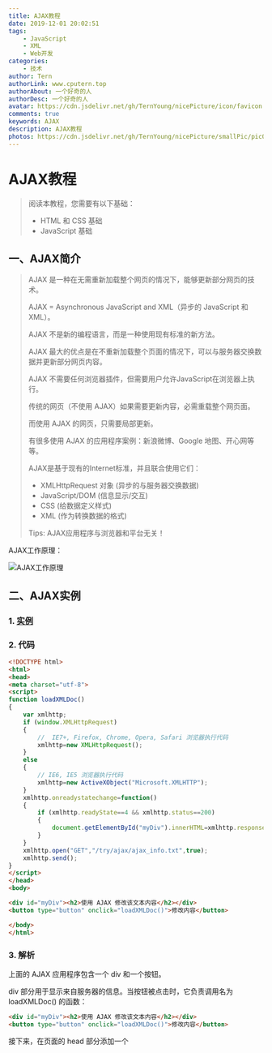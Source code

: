 ```yaml
---
title: AJAX教程
date: 2019-12-01 20:02:51
tags: 
	- JavaScript
	- XML
	- Web开发
categories:
	- 技术
author: Tern
authorLink: www.cputern.top
authorAbout: 一个好奇的人
authorDesc: 一个好奇的人
avatar: https://cdn.jsdelivr.net/gh/TernYoung/nicePicture/icon/favicon.png
comments: true
keywords: AJAX
description: AJAX教程
photos: https://cdn.jsdelivr.net/gh/TernYoung/nicePicture/smallPic/pic025.jpg
---
```




# AJAX教程

> 阅读本教程，您需要有以下基础：
>
> - HTML 和 CSS 基础
> - JavaScript 基础

## 一、AJAX简介

> AJAX 是一种在无需重新加载整个网页的情况下，能够更新部分网页的技术。
>
> AJAX = Asynchronous JavaScript and XML（异步的 JavaScript 和 XML）。
>
> AJAX 不是新的编程语言，而是一种使用现有标准的新方法。
>
> AJAX 最大的优点是在不重新加载整个页面的情况下，可以与服务器交换数据并更新部分网页内容。
>
> AJAX 不需要任何浏览器插件，但需要用户允许JavaScript在浏览器上执行。
>
> 传统的网页（不使用 AJAX）如果需要更新内容，必需重载整个网页面。
>
> 而使用 AJAX 的网页，只需要局部更新。
>
> 有很多使用 AJAX 的应用程序案例：新浪微博、Google 地图、开心网等等。
>
> AJAX是基于现有的Internet标准，并且联合使用它们：
>
> * XMLHttpRequest 对象 (异步的与服务器交换数据)
> * JavaScript/DOM (信息显示/交互)
> * CSS (给数据定义样式)
> * XML (作为转换数据的格式)
>
> Tips:  AJAX应用程序与浏览器和平台无关！

AJAX工作原理：

![AJAX工作原理](https://www.runoob.com/wp-content/uploads/2013/09/ajax-yl.png)



## 二、AJAX实例

### 1. [实例](https://www.runoob.com/try/try.php?filename=tryajax_first)

### 2. 代码

```html
<!DOCTYPE html>
<html>
<head>
<meta charset="utf-8">
<script>
function loadXMLDoc()
{
	var xmlhttp;
	if (window.XMLHttpRequest)
	{
		//  IE7+, Firefox, Chrome, Opera, Safari 浏览器执行代码
		xmlhttp=new XMLHttpRequest();
	}
	else
	{
		// IE6, IE5 浏览器执行代码
		xmlhttp=new ActiveXObject("Microsoft.XMLHTTP");
	}
	xmlhttp.onreadystatechange=function()
	{
		if (xmlhttp.readyState==4 && xmlhttp.status==200)
		{
			document.getElementById("myDiv").innerHTML=xmlhttp.responseText;
		}
	}
	xmlhttp.open("GET","/try/ajax/ajax_info.txt",true);
	xmlhttp.send();
}
</script>
</head>
<body>

<div id="myDiv"><h2>使用 AJAX 修改该文本内容</h2></div>
<button type="button" onclick="loadXMLDoc()">修改内容</button>

</body>
</html>
```

### 3. 解析

上面的 AJAX 应用程序包含一个 div 和一个按钮。

div 部分用于显示来自服务器的信息。当按钮被点击时，它负责调用名为 loadXMLDoc() 的函数：

```html
<div id="myDiv"><h2>使用 AJAX 修改该文本内容</h2></div>
<button type="button" onclick="loadXMLDoc()">修改内容</button>
```

接下来，在页面的 head 部分添加一个  <script> 标签。该标签中包含了这个 loadXMLDoc() 函数： 

```html
<head>
<script>
function loadXMLDoc()
{
    .... AJAX 脚本执行 ...
}
</script>
</head>
```

## 三、创建 `XMLHttpRequest` 对象

### 1. `XMLHttpRequest` 是 AJAX 的基础。

> XMLHttpRequest 用于在后台与服务器交换数据。这意味着可以在不重新加载整个网页的情况下，对网页的某部分进行更新。

### 2.  `XMLHttpRequest` 对象

> 所有现代浏览器均支持 XMLHttpRequest 对象（IE5 和 IE6 使用 ActiveXObject）。

语法：

`var xmlhttp = new XMLHttpRequest();`

老版本的 Internet Explorer （IE5 和 IE6）使用 ActiveX 对象：

`var xmlhttp=new ActiveXObject("Microsoft.XMLHTTP");`

为了应对所有的现代浏览器，包括 IE5 和 IE6，请检查浏览器是否支持 XMLHttpRequest 对象。如果支持，则创建 XMLHttpRequest 对象。如果不支持，则创建 ActiveXObject ：

```javascript
var xmlhttp;
if (window.XMLHttpRequest)
{
    //  IE7+, Firefox, Chrome, Opera, Safari 浏览器执行代码
    xmlhttp=new XMLHttpRequest();
}
else
{
    // IE6, IE5 浏览器执行代码
    xmlhttp=new ActiveXObject("Microsoft.XMLHTTP");
}
```

##　四、向服务器发送请求

> XMLHttpRequest 对象用于和服务器交换数据。

如需将请求发送到服务器，我们使用 XMLHttpRequest 对象的 open() 和 send() 方法：

```javascript
xmlhttp.open("GET","ajax_info.txt",true);
xmlhttp.send();
```

| 方法                         | 描述                                                         |
| ---------------------------- | ------------------------------------------------------------ |
| open(*method*,*url*,*async*) | 规定请求的类型、URL 以及是否异步处理请求。*method*：请求的类型；GET 或 POST；*url*：文件在服务器上的位置；*async*：true（异步）或 false（同步）； |
| send(*string*)               | 将请求发送到服务器。*string*：仅用于 POST 请求               |

### GET or POST?

与 POST 相比，GET 更简单也更快，并且在大部分情况下都能用。然而，在以下情况中，请使用 POST 请求：

- 无法使用缓存文件（更新服务器上的文件或数据库）
- 向服务器发送大量数据（POST 没有数据量限制）
- 发送包含未知字符的用户输入时，POST 比 GET 更稳定也更可靠

### GET请求

[一个简单的 GET 请求1](https://www.runoob.com/try/try.php?filename=tryajax_get)

```javascript
xmlhttp.open("GET","/try/ajax/demo_get.php",true);
xmlhttp.send();
```

在上面的例子中，您可能得到的是缓存的结果。为了避免这种情况，请向 URL 添加一个唯一的 ID：

[一个简单的 GET 请求2](https://www.runoob.com/try/try.php?filename=tryajax_get_unique)

```javascript
xmlhttp.open("GET","/try/ajax/demo_get.php?t=" + Math.random(),true);
xmlhttp.send();
```

如果您希望通过 GET 方法发送信息，请向 URL 添加信息：

[一个简单的 GET 请求3](https://www.runoob.com/try/try.php?filename=tryajax_get2)

```javascript
xmlhttp.open("GET","/try/ajax/demo_get2.php?fname=Henry&lname=Ford",true);
xmlhttp.send();
```

### POST请求

[一个简单 POST 请求1](https://www.runoob.com/try/try.php?filename=tryajax_post)

```javascript
xmlhttp.open("POST","/try/ajax/demo_post.php",true);
xmlhttp.send();
```

如果需要像 HTML 表单那样 POST 数据，请使用 setRequestHeader() 来添加 HTTP 头。然后在 send() 方法中规定您希望发送的数据：

[一个简单 POST 请求2](https://www.runoob.com/try/try.php?filename=tryajax_post2)

```javascript
xmlhttp.open("POST","/try/ajax/demo_post2.php",true);
xmlhttp.setRequestHeader("Content-type","application/x-www-form-urlencoded");
xmlhttp.send("fname=Henry&lname=Ford");
```

`setRequestHeader(*header,value*)` : 向请求添加 HTTP 头。*header*: 规定头的名称,*value*: 规定头的值

### URL-服务器上的文件

open() 方法的 *url* 参数是服务器上文件的地址：`xmlhttp.open("GET","ajax_test.html",true);`

该文件可以是任何类型的文件，比如 .txt 和 .xml，或者服务器脚本文件，比如 .asp 和 .php （在传回响应之前，能够在服务器上执行任务）。

### 异步 - True or False

XMLHttpRequest 对象如果要用于 AJAX 的话，其 open() 方法的 async 参数必须设置为 true：`xmlhttp.open("GET","ajax_test.html",true);`

对于 web 开发人员来说，发送异步请求是一个巨大的进步。很多在服务器执行的任务都相当费时。AJAX 出现之前，这可能会引起应用程序挂起或停止。

通过 AJAX，JavaScript 无需等待服务器的响应，而是：

- 在等待服务器响应时执行其他脚本
- 当响应就绪后对响应进行处理

当使用 async=true 时，请规定在响应处于 onreadystatechange 事件中的就绪状态时执行的函数：

[实例](https://www.runoob.com/try/try.php?filename=tryajax_first)

```javascript
xmlhttp.onreadystatechange=function()
{
    if (xmlhttp.readyState==4 && xmlhttp.status==200)
    {
        document.getElementById("myDiv").innerHTML=xmlhttp.responseText;
    }
}
xmlhttp.open("GET","/try/ajax/ajax_info.txt",true);
xmlhttp.send();
```

如需使用 async=false，请将 open() 方法中的第三个参数改为 false：

`xmlhttp.open("GET","test1.txt",false);`

我们不推荐使用 async=false，但是对于一些小型的请求，也是可以的。

请记住，JavaScript 会等到服务器响应就绪才继续执行。如果服务器繁忙或缓慢，应用程序会挂起或停止。

>  注意：**当您使用 async=false 时，请不要编写 onreadystatechange 函数 - 把代码放到 send() 语句后面即可

[实例](https://www.runoob.com/try/try.php?filename=tryajax_asyncfalse)

```javascript
xmlhttp.open("GET","/try/ajax/ajax_info.txt",false);
xmlhttp.send();
document.getElementById("myDiv").innerHTML=xmlhttp.responseText;
```

## 五、服务器响应

如需获得来自服务器的响应，请使用 XMLHttpRequest 对象的 responseText 或 responseXML 属性。

### responseText 属性

如果来自服务器的响应并非 XML，请使用 responseText 属性，responseText 属性返回字符串形式的响应，因此您可以这样使用：

`document.getElementById("myDiv").innerHTML=xmlhttp.responseText;`

[尝试一下](https://www.runoob.com/try/try.php?filename=tryajax_first)

### responseXML属性

如果来自服务器的响应是 XML，而且需要作为 XML 对象进行解析，请使用 responseXML 属性：

```javascript
//请求 cd_catalog.xml 文件，并解析响应：
xmlDoc=xmlhttp.responseXML;
txt="";
x=xmlDoc.getElementsByTagName("ARTIST");
for (i=0;i<x.length;i++)
{
    txt=txt + x[i].childNodes[0].nodeValue + "<br>";
}
document.getElementById("myDiv").innerHTML=txt;
```

[尝试一下](https://www.runoob.com/try/try.php?filename=tryajax_responsexml)

## 六、`onreadystatechange` 事件

当请求被发送到服务器时，我们需要执行一些基于响应的任务。每当 readyState 改变时，就会触发 onreadystatechange 事件。readyState 属性存有 XMLHttpRequest 的状态信息。下面是 XMLHttpRequest 对象的三个重要的属性：

| 属性               | 描述                                                         |
| ------------------ | ------------------------------------------------------------ |
| onreadystatechange | 存储函数（或函数名），每当 readyState 属性改变时，就会调用该函数。 |
| readyState         | 存有 XMLHttpRequest 的状态。从 0 到 4 发生变化。0：请求未初始化；1: 服务器连接已建立；2: 请求已接收；3: 请求处理中；4: 请求已完成，且响应已就绪 |
| status             | 200: "OK"；404: 未找到页面                                   |

在 onreadystatechange 事件中，我们规定当服务器响应已做好被处理的准备时所执行的任务。当 readyState 等于 4 且状态为 200 时，表示响应已就绪：

```javascript

xmlhttp.onreadystatechange=function()
{
    if (xmlhttp.readyState==4 && xmlhttp.status==200)
    {
        document.getElementById("myDiv").innerHTML=xmlhttp.responseText;
    }
}
//注意： onreadystatechange 事件被触发 4 次（0 - 4）, 分别是： 0-1、1-2、2-3、3-4，对应着 readyState 的每个变化。
```

[尝试一下](https://www.runoob.com/try/try.php?filename=tryajax_first)

### 使用回调函数

回调函数是一种以参数形式传递给另一个函数的函数。如果您的网站上存在多个 AJAX 任务，那么您应该为创建 XMLHttpRequest 对象编写一个*标准*的函数，并为每个 AJAX 任务调用该函数。该函数调用应该包含 URL 以及发生 onreadystatechange 事件时执行的任务（每次调用可能不尽相同）：

```javascript
function myFunction()
{
    loadXMLDoc("/try/ajax/ajax_info.txt",function()
    {
        if (xmlhttp.readyState==4 && xmlhttp.status==200)
        {
            document.getElementById("myDiv").innerHTML=xmlhttp.responseText;
        }
    });
}
```

[尝试一下](https://www.runoob.com/try/try.php?filename=tryajax_callback)

## 七、ASP/PHP 实例

### 实例

AJAX 用于创造动态性更强的应用程序。下面的例子将为您演示当用户在输入框中键入字符时，网页如何与 web 服务器进行通信： 请在下面的输入框中键入字母（A - Z）：[尝试一下](https://www.runoob.com/try/try.php?filename=tryajax_suggest)

当用户在输入框中键入字符时，会执行函数 "showHint()" 。该函数由 "onkeyup" 事件触发：

```javascript

function showHint(str)
{
    var xmlhttp;
    if (str.length==0)
    { 
        document.getElementById("txtHint").innerHTML="";
        return;
    }
    if (window.XMLHttpRequest)
    {
        // IE7+, Firefox, Chrome, Opera, Safari 浏览器执行代码
        xmlhttp=new XMLHttpRequest();
    }
    else
    {
        // IE6, IE5 浏览器执行代码
        xmlhttp=new ActiveXObject("Microsoft.XMLHTTP");
    }
    xmlhttp.onreadystatechange=function()
    {
        if (xmlhttp.readyState==4 && xmlhttp.status==200)
        {
            document.getElementById("txtHint").innerHTML=xmlhttp.responseText;
        }
    }
    xmlhttp.open("GET","/try/ajax/gethint.php?q="+str,true);
    xmlhttp.send();
}

```

### 解析

如果输入框为空 `str.length==0`，则该函数清空 `txtHint` 占位符的内容，并退出函数。

如果输入框不为空，`showHint()` 函数执行以下任务：

- 创建 `XMLHttpRequest` 对象
- 当服务器响应就绪时执行函数
- 把请求发送到服务器上的文件
- 请注意我们向 URL 添加了一个参数 q （带有输入框的内容）

### ASP 和 PHP

由上面的 JavaScript 调用的服务器页面是 ASP 文件，名为 "gethint.asp"。下面，我们创建了两个版本的服务器文件，一个用 ASP 编写，另一个用 PHP 编写。

#### ASP文件

"gethint.asp" 中的源代码会检查一个名字数组，然后向浏览器返回相应的名字：

```asp
<%
response.expires=-1
dim a(30)
'Fill up array with names
a(1)="Anna"
a(2)="Brittany"
a(3)="Cinderella"
a(4)="Diana"
a(5)="Eva"
a(6)="Fiona"
a(7)="Gunda"
a(8)="Hege"
a(9)="Inga"
a(10)="Johanna"
a(11)="Kitty"
a(12)="Linda"
a(13)="Nina"
a(14)="Ophelia"
a(15)="Petunia"
a(16)="Amanda"
a(17)="Raquel"
a(18)="Cindy"
a(19)="Doris"
a(20)="Eve"
a(21)="Evita"
a(22)="Sunniva"
a(23)="Tove"
a(24)="Unni"
a(25)="Violet"
a(26)="Liza"
a(27)="Elizabeth"
a(28)="Ellen"
a(29)="Wenche"
a(30)="Vicky"

'get the q parameter from URL
q=ucase(request.querystring("q"))

'lookup all hints from array if length of q>0
if len(q)>0 then
  hint=""
  for i=1 to 30
    if q=ucase(mid(a(i),1,len(q))) then
      if hint="" then
        hint=a(i)
      else
        hint=hint & " , " & a(i)
      end if
    end if
  next
end if

'Output "no suggestion" if no hint were found
'or output the correct values
if hint="" then
  response.write("no suggestion")
else
  response.write(hint)
end if
%>
```

#### PHP文件

下面的代码用 PHP 编写，与上面的 ASP 代码作用是一样的。

```php
<?php
// Fill up array with names
$a[]="Anna";
$a[]="Brittany";
$a[]="Cinderella";
$a[]="Diana";
$a[]="Eva";
$a[]="Fiona";
$a[]="Gunda";
$a[]="Hege";
$a[]="Inga";
$a[]="Johanna";
$a[]="Kitty";
$a[]="Linda";
$a[]="Nina";
$a[]="Ophelia";
$a[]="Petunia";
$a[]="Amanda";
$a[]="Raquel";
$a[]="Cindy";
$a[]="Doris";
$a[]="Eve";
$a[]="Evita";
$a[]="Sunniva";
$a[]="Tove";
$a[]="Unni";
$a[]="Violet";
$a[]="Liza";
$a[]="Elizabeth";
$a[]="Ellen";
$a[]="Wenche";
$a[]="Vicky";

//get the q parameter from URL
$q=$_GET["q"];

//lookup all hints from array if length of q>0
if (strlen($q) > 0)
{
  $hint="";
  for($i=0; $i<count($a); $i++)
  {
    if (strtolower($q)==strtolower(substr($a[$i],0,strlen($q))))
    {
      if ($hint=="")
      {
        $hint=$a[$i];
      }
      else
      {
        $hint=$hint." , ".$a[$i];
      }
    }
  }
}

// Set output to "no suggestion" if no hint were found
// or to the correct values
if ($hint == "")
{
  $response="no suggestion";
}
else
{
  $response=$hint;
}

//output the response
echo $response;
?>
```

## 八、数据库实例

### 实例

下面的例子将演示网页如何通过 AJAX 从数据库读取信息： 请在下拉列表中选择一个客户：

[尝试一下](https://www.runoob.com/try/try.php?filename=tryajax_database)

```javascript
//当用户在下拉列表中选择某个客户时，会执行名为 "showCustomer()" 的函数。该函数由 "onchange" 事件触发：
function showCustomer(str)
{
  var xmlhttp;    
  if (str=="")
  {
    document.getElementById("txtHint").innerHTML="";
    return;
  }
  if (window.XMLHttpRequest)
  {
    // IE7+, Firefox, Chrome, Opera, Safari 浏览器执行代码
    xmlhttp=new XMLHttpRequest();
  }
  else
  {
    // IE6, IE5 浏览器执行代码
    xmlhttp=new ActiveXObject("Microsoft.XMLHTTP");
  }
  xmlhttp.onreadystatechange=function()
  {
    if (xmlhttp.readyState==4 && xmlhttp.status==200)
    {
      document.getElementById("txtHint").innerHTML=xmlhttp.responseText;
    }
  }
  xmlhttp.open("GET","/try/ajax/getcustomer.php?q="+str,true);
  xmlhttp.send();
}

```

###　解析

showCustomer() 函数执行以下任务：

- 检查是否已选择某个客户
- 创建 XMLHttpRequest 对象
- 当服务器响应就绪时执行所创建的函数
- 把请求发送到服务器上的文件
- 请注意我们向 URL 添加了一个参数 q （带有输入域中的内容）

由上面的 JavaScript 调用的服务器页面是 PHP 文件，名为 "getcustomer.php"。用 PHP 编写服务器文件也很容易，或者用其他服务器语言。请看[用 PHP 编写的相应的例子](https://www.runoob.com/php/php-ajax-database.html)。"getcustomer.php" 中的源代码负责对数据库进行查询，然后用 HTML 表格返回结果：

```html
<%
response.expires=-1
sql="SELECT * FROM CUSTOMERS WHERE CUSTOMERID="
sql=sql & "'" & request.querystring("q") & "'"

set conn=Server.CreateObject("ADODB.Connection")
conn.Provider="Microsoft.Jet.OLEDB.4.0"
conn.Open(Server.Mappath("/db/northwind.mdb"))
set rs=Server.CreateObject("ADODB.recordset")
rs.Open sql,conn

response.write("<table>")
do until rs.EOF
  for each x in rs.Fields
    response.write("<tr><td><b>" & x.name & "</b></td>")
    response.write("<td>" & x.value & "</td></tr>")
  next
  rs.MoveNext
loop
response.write("</table>")
%>
```

## 九、XML实例

### 实例

AJAX 可用来与 XML 文件进行交互式通信。下面的例子将演示网页如何使用 AJAX 来读取来自 XML 文件的信息：[尝试一下](https://www.runoob.com/try/try.php?filename=tryajax_xml2)

```javascript
<!DOCTYPE html>
<html>
<head>
<meta charset="utf-8">
<style>
table,th,td {
  border : 1px solid black;
  border-collapse: collapse;
}
th,td {
  padding: 5px;
}
</style>
</head>
<body>

<h1>XMLHttpRequest 对象</h1>

<button type="button" onclick="loadXMLDoc()">获取我收藏的 CD</button>
<br><br>
<table id="demo"></table>

<script>
function loadXMLDoc() {
  var xhttp = new XMLHttpRequest();
  xhttp.onreadystatechange = function() {
    if (this.readyState == 4 && this.status == 200) {
      myFunction(this);
    }
  };
  xhttp.open("GET", "cd_catalog.xml", true);
  xhttp.send();
}
function myFunction(xml) {
  var i;
  var xmlDoc = xml.responseXML;
  var table="<tr><th>Artist</th><th>Title</th></tr>";
  var x = xmlDoc.getElementsByTagName("CD");
  for (i = 0; i <x.length; i++) {
    table += "<tr><td>" +
    x[i].getElementsByTagName("ARTIST")[0].childNodes[0].nodeValue +
    "</td><td>" +
    x[i].getElementsByTagName("TITLE")[0].childNodes[0].nodeValue +
    "</td></tr>";
  }
  document.getElementById("demo").innerHTML = table;
}
</script>

</body>
</html>
```

### 解析

当用户点击上面的"获取我收藏的 CD"这个按钮，就会执行 loadXMLDoc() 函数。

loadXMLDoc() 函数创建 XMLHttpRequest 对象，添加当服务器响应就绪时执行的函数，并将请求发送到服务器。

当服务器响应就绪时，会构建一个 HTML 表格，从 XML 文件中提取节点（元素），最后使用 XML 数据的 填充 id="demo"  的表格元素： 

```javascript
//异步加载 XML 文档

function loadXMLDoc() {
  var xhttp = new XMLHttpRequest();
  xhttp.onreadystatechange = function() {
    if (this.readyState == 4 && this.status == 200) {
    myFunction(this);
    }
  };
  xhttp.open("GET", "cd_catalog.xml", true);
  xhttp.send();
}
function myFunction(xml) {
  var i;
  var xmlDoc = xml.responseXML;
  var table="<tr><th>Artist</th><th>Title</th></tr>";
  var x = xmlDoc.getElementsByTagName("CD");
  for (i = 0; i <x.length; i++) { 
    table += "<tr><td>" +
    x[i].getElementsByTagName("ARTIST")[0].childNodes[0].nodeValue +
    "</td><td>" +
    x[i].getElementsByTagName("TITLE")[0].childNodes[0].nodeValue +
    "</td></tr>";
  }
  document.getElementById("demo").innerHTML = table;
}

```

上面这个例子中使用的服务器页面实际上是一个名为 "[cd_catalog.xml](https://www.runoob.com/try/demo_source/cd_catalog.xml)"  XML 文件。

## AJAX实例

[一个简单的AJAX实例](https://www.runoob.com/try/try.php?filename=tryajax_first)

创建一个简单的XMLHttpRequest，从一个TXT文件中返回数据。

[用AJAX加载 XML 文件](https://www.runoob.com/try/try.php?filename=tryajax_xml)

创建一个简单的XMLHttpRequest，从一个XML文件中返回数据。

[用AJAX进行一次 HEAD 请求](https://www.runoob.com/try/try.php?filename=tryajax_header)

检索资源（文件）的头信息。

[用AJAX进行一次指定的 HEAD 请求](https://www.runoob.com/try/try.php?filename=tryajax_lastmodified)

检索资源（文件）的指定头信息。

[用AJAX从ASP 文件返回数据](https://www.runoob.com/try/try.php?filename=tryajax_suggest)

当用户在文本框内键入字符时网页如何与Web服务器进行通信

[用AJAX从数据库返回数据](https://www.runoob.com/try/try.php?filename=tryajax_database)

用AJAX网页如何获取数据库中的信息

[用AJAX从XML 文件返回数据](https://www.runoob.com/try/try.php?filename=tryajax_xml2)

创建一个XMLHttpRequest从XML文件中检索数据并显示在一个HTML表格中。

[用callback函数的AJAX实例](https://www.runoob.com/try/try.php?filename=tryajax_callback)

用一个callback函数创建一个XMLHttpRequest，并从一个TXT文件中检索数据。

## AJAX 应用

-  运用XHTML+CSS来表达资讯；
-  运用JavaScript操作DOM（Document Object Model）来执行动态效果；
-  运用XML和XSLT操作资料;
-  运用XMLHttpRequest或新的Fetch API与网页服务器进行异步资料交换；
-  注意：AJAX与Flash、Silverlight和Java Applet等RIA技术是有区分的。

参考:

[菜鸟教程](https://www.runoob.com/ajax/ajax-tutorial.html)